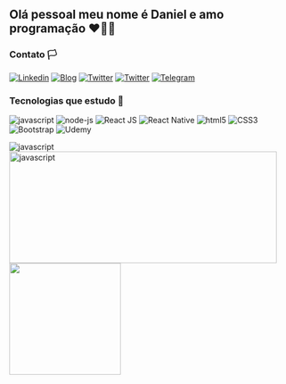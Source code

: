 ## Olá pessoal meu nome é Daniel e amo programação ♥👊🤞

### Contato 🏳️
[![Linkedin](https://img.shields.io/badge/LinkedIn-0077B5?style=for-the-badge&logo=linkedin&logoColor=white)]()
[![Blog](https://img.shields.io/badge/Gmail-D14836?style=for-the-badge&logo=gmail&logoColor=white)](danielmpm.js@gmail.com)
[![Twitter](https://img.shields.io/badge/Twitter-1DA1F2?style=for-the-badge&logo=twitter&logoColor=white)]()
[![Twitter](https://img.shields.io/badge/Instagram-E4405F?style=for-the-badge&logo=instagram&logoColor=white)]()
[![Telegram](https://img.shields.io/badge/Telegram-2CA5E0?style=for-the-badge&logo=telegram&logoColor=white)]()

### Tecnologias que estudo 🚀
<img alt="javascript" src="https://img.shields.io/badge/JavaScript-F7DF1E?style=for-the-badge&logo=javascript&logoColor=black"/> <img alt="node-js" src="https://img.shields.io/badge/Node.js-43853D?style=for-the-badge&logo=node.js&logoColor=white"/> <img alt="React JS" src="https://img.shields.io/badge/React-20232A?style=for-the-badge&logo=react&logoColor=61DAFB"/> <img alt="React Native" src="https://img.shields.io/badge/React_Native-20232A?style=for-the-badge&logo=react&logoColor=61DAFB"/>   <img alt="html5" src="https://img.shields.io/badge/HTML5-E34F26?style=for-the-badge&logo=html5&logoColor=white" /> <img alt="CSS3" src="https://img.shields.io/badge/CSS3-1572B6?style=for-the-badge&logo=css3&logoColor=white" /> <img alt="Bootstrap" src="https://img.shields.io/badge/Bootstrap-563D7C?style=for-the-badge&logo=bootstrap&logoColor=white"/> <img alt="Udemy" src="https://img.shields.io/badge/Udemy-EC5252?style=for-the-badge&logo=Udemy&logoColor=white"/>

<img alt="javascript" src="https://img.shields.io/website-up-down-green-red/http/monip.org.svg https://www.danielmpm.com.br"/>

<a href="https://github.com/dmarcosweb">
  <img width=480 height=200 align="center" alt="javascript" src="https://github-readme-stats.vercel.app/api?username=dmarcosweb&theme=blue-green"/>
</a>
<a href="https://github.com/dmarcosweb">
  <img height=200 align="center" src="https://github-readme-stats.vercel.app/api/top-langs?username=dmarcosweb&layout=compact&langs_count=8&card_width=320&theme=dark" />
</a>


<!--


<img height=200 align="center" src="https://github-readme-stats.vercel.app/api?username=dmarcosweb" />
**dmarcosweb/dmarcosweb** is a ✨ _special_ ✨ repository because its `README.md` (this file) appears on your GitHub profile.

Here are some ideas to get you started:

- 🔭 I’m currently working on ...
- 🌱 I’m currently learning ...
- 👯 I’m looking to collaborate on ...
- 🤔 I’m looking for help with ...
- 💬 Ask me about ...
- 📫 How to reach me: ...
- 😄 Pronouns: ...
- ⚡ Fun fact: ...
-->
